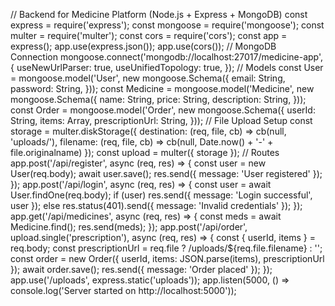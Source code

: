 // Backend for Medicine Platform (Node.js + Express + MongoDB)
const express = require('express'); const mongoose = require('mongoose'); const multer = require('multer'); const cors = require('cors'); const app = express();
app.use(express.json()); app.use(cors());
// MongoDB Connection mongoose.connect('mongodb://localhost:27017/medicine-app', { useNewUrlParser: true, useUnifiedTopology: true, });
// Models const User = mongoose.model('User', new mongoose.Schema({ email: String, password: String, }));
const Medicine = mongoose.model('Medicine', new mongoose.Schema({ name: String, price: String, description: String, }));
const Order = mongoose.model('Order', new mongoose.Schema({ userId: String, items: Array, prescriptionUrl: String, }));
// File Upload Setup const storage = multer.diskStorage({ destination: (req, file, cb) => cb(null, 'uploads/'), filename: (req, file, cb) => cb(null, Date.now() + '-' + file.originalname) }); const upload = multer({ storage });
// Routes app.post('/api/register', async (req, res) => { const user = new User(req.body); await user.save(); res.send({ message: 'User registered' }); });
app.post('/api/login', async (req, res) => { const user = await User.findOne(req.body); if (user) res.send({ message: 'Login successful', user }); else res.status(401).send({ message: 'Invalid credentials' }); });
app.get('/api/medicines', async (req, res) => { const meds = await Medicine.find(); res.send(meds); });
app.post('/api/order', upload.single('prescription'), async (req, res) => { const { userId, items } = req.body; const prescriptionUrl = req.file ? /uploads/${req.file.filename} : ''; const order = new Order({ userId, items: JSON.parse(items), prescriptionUrl }); await order.save(); res.send({ message: 'Order placed' }); });
app.use('/uploads', express.static('uploads'));
app.listen(5000, () => console.log('Server started on http://localhost:5000'));
